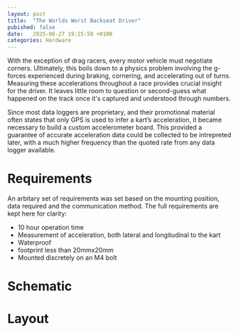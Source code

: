 ```yaml
---
layout: post
title:  "The Worlds Worst Backseat Driver"
pubished: false
date:   2025-06-27 19:25:50 +0100
categories: Hardware
---
```

<!-- Motivation -->
With the exception of drag racers, every motor vehicle must negotiate corners. Ultimately, this boils down to a physics problem involving the g-forces experienced during braking, cornering, and accelerating out of turns. Measuring these accelerations throughout a race provides crucial insight for the driver. It leaves little room to question or second-guess what happened on the track once it's captured and understood through numbers.

Since most data loggers are proprietary, and their promotional material often states that only GPS is used to infer a kart’s acceleration, it became necessary to build a custom accelerometer board. This provided a guarantee of accurate acceleration data could be collected to be intrepreted later, with a much higher frequency than the quoted rate from any data logger available.

# Requirements
An arbitary set of requirements was set based on the mounting position, data required and the communication method. The full requirements are kept here for clarity:
- 10 hour operation time
- Measurement of acceleration, both lateral and longitudinal to the kart
- Waterproof
- footprint less than 20mmx20mm
- Mounted discretely on an M4 bolt
# Schematic

# Layout

